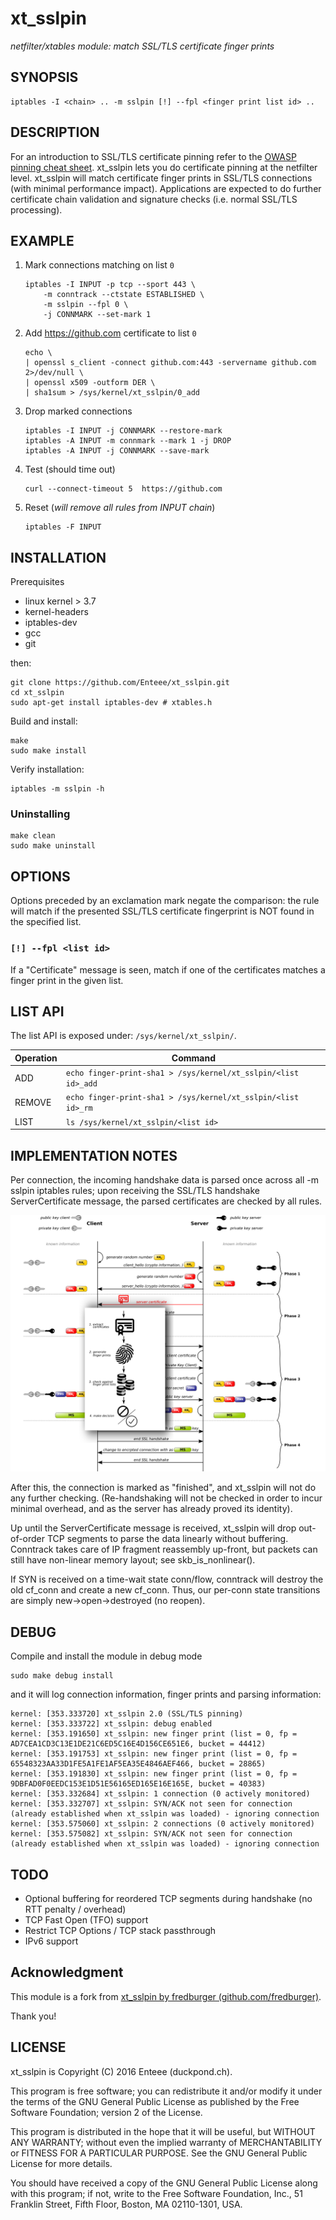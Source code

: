 # xt_sslpin 
_netfilter/xtables module: match SSL/TLS certificate finger prints_

## SYNOPSIS

    iptables -I <chain> .. -m sslpin [!] --fpl <finger print list id> ..

## DESCRIPTION

For an introduction to SSL/TLS certificate pinning refer to the [OWASP pinning cheat sheet](https://www.owasp.org/index.php/Pinning_Cheat_Sheet). xt_sslpin lets you do certificate pinning at the netfilter level. xt_sslpin will match certificate finger prints in SSL/TLS connections (with minimal performance impact). Applications are expected to do further certificate chain validation and signature checks (i.e. normal SSL/TLS processing).

## EXAMPLE

1. Mark connections matching on list `0`
    ```shell
    iptables -I INPUT -p tcp --sport 443 \
        -m conntrack --ctstate ESTABLISHED \
        -m sslpin --fpl 0 \
        -j CONNMARK --set-mark 1
    ```

2. Add https://github.com certificate to list `0`
    ```shell
    echo \
    | openssl s_client -connect github.com:443 -servername github.com 2>/dev/null \
    | openssl x509 -outform DER \
    | sha1sum > /sys/kernel/xt_sslpin/0_add
    ```

3. Drop marked connections
    ```shell
    iptables -I INPUT -j CONNMARK --restore-mark
    iptables -A INPUT -m connmark --mark 1 -j DROP
    iptables -A INPUT -j CONNMARK --save-mark
    ```

4. Test (should time out)
    ```shell
    curl --connect-timeout 5  https://github.com
    ```

5. Reset (_will remove all rules from INPUT chain_)
    ```shell
    iptables -F INPUT
    ```

## INSTALLATION

Prerequisites

* linux kernel > 3.7
* kernel-headers
* iptables-dev
* gcc
* git

then:

```shell
git clone https://github.com/Enteee/xt_sslpin.git
cd xt_sslpin
sudo apt-get install iptables-dev # xtables.h
```

Build and install:

```shell
make
sudo make install
```

Verify installation:

```shell
iptables -m sslpin -h
```

### Uninstalling

```shell
make clean
sudo make uninstall
```

## OPTIONS

Options preceded by an exclamation mark negate the comparison: the rule will match if the presented SSL/TLS certificate fingerprint is NOT found in the specified list.

### `[!] --fpl <list id>` 

If a "Certificate" message is seen, match if one of the certificates matches a finger print in the given list.

## LIST API

The list API is exposed under: `/sys/kernel/xt_sslpin/`.

| Operation | Command |
| --------- | ------- |
| ADD       | `echo finger-print-sha1 > /sys/kernel/xt_sslpin/<list id>_add` |
| REMOVE    | `echo finger-print-sha1 > /sys/kernel/xt_sslpin/<list id>_rm`  |
| LIST      | `ls /sys/kernel/xt_sslpin/<list id>` |

## IMPLEMENTATION NOTES

Per connection, the incoming handshake data is parsed once across all -m sslpin iptables rules;
upon receiving the SSL/TLS handshake ServerCertificate message, the parsed certificates are checked by all rules.

![xt_sslpin intercepted SSL/TLS handshake](https://raw.githubusercontent.com/Enteee/xt_sslpin/master/doc/handshake_xt_sslpin.png)

After this, the connection is marked as "finished", and xt_sslpin will not do any further checking.
(Re-handshaking will not be checked in order to incur minimal overhead, and as the server has already proved
its identity).

Up until the ServerCertificate message is received, xt_sslpin will drop out-of-order TCP segments to
parse the data linearly without buffering. Conntrack takes care of IP fragment reassembly up-front, but packets
can still have non-linear memory layout; see skb_is_nonlinear().

If SYN is received on a time-wait state conn/flow, conntrack will destroy the old cf_conn
and create a new cf_conn. Thus, our per-conn state transitions are simply new->open->destroyed (no reopen).

## DEBUG

Compile and install the module in debug mode

```shell
sudo make debug install
```

and it will log connection information, finger prints and parsing information:

```
kernel: [353.333720] xt_sslpin 2.0 (SSL/TLS pinning)
kernel: [353.333722] xt_sslpin: debug enabled
kernel: [353.191650] xt_sslpin: new finger print (list = 0, fp = AD7CEA1CD3C13E1DE21C6ED5C16E4D156CE651E6, bucket = 44412)
kernel: [353.191753] xt_sslpin: new finger print (list = 0, fp = 65548323AA33D1FE5A1FE1AF5EA35E4846AEF466, bucket = 28865)
kernel: [353.191830] xt_sslpin: new finger print (list = 0, fp = 9DBFAD0F0EEDC153E1D51E56165ED165E16E165E, bucket = 40383)
kernel: [353.332684] xt_sslpin: 1 connection (0 actively monitored)
kernel: [353.332707] xt_sslpin: SYN/ACK not seen for connection (already established when xt_sslpin was loaded) - ignoring connection
kernel: [353.575060] xt_sslpin: 2 connections (0 actively monitored)
kernel: [353.575082] xt_sslpin: SYN/ACK not seen for connection (already established when xt_sslpin was loaded) - ignoring connection
```

## TODO

* Optional buffering for reordered TCP segments during handshake (no RTT penalty / overhead)
* TCP Fast Open (TFO) support
* Restrict TCP Options / TCP stack passthrough
* IPv6 support

## Acknowledgment

This module is a fork from [xt_sslpin by fredburger (github.com/fredburger)](https://github.com/fredburger/xt_sslpin).

Thank you!

## LICENSE

xt_sslpin is Copyright (C) 2016 Enteee (duckpond.ch).

This program is free software; you can redistribute it and/or modify it under the terms of the
GNU General Public License as published by the Free Software Foundation; version 2 of the License.

This program is distributed in the hope that it will be useful, but WITHOUT ANY WARRANTY;
without even the implied warranty of MERCHANTABILITY or FITNESS FOR A PARTICULAR PURPOSE.
See the GNU General Public License for more details.

You should have received a copy of the GNU General Public License along with this program; if not, write to
the Free Software Foundation, Inc., 51 Franklin Street, Fifth Floor, Boston, MA 02110-1301, USA.
